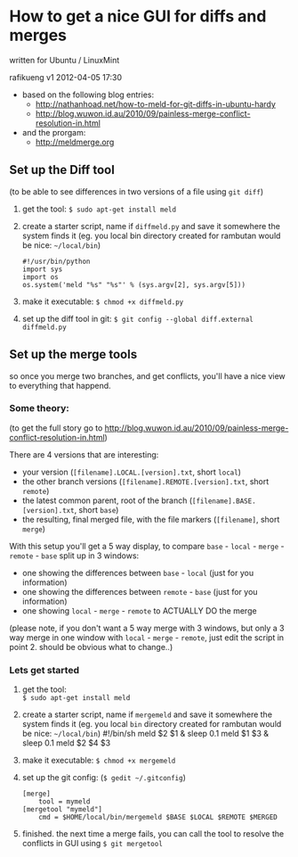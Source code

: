 How to get a nice GUI for diffs and merges
=========================================================
written for Ubuntu / LinuxMint

rafikueng
v1 2012-04-05 17:30

*   based on the following blog entries:
    *   <http://nathanhoad.net/how-to-meld-for-git-diffs-in-ubuntu-hardy>
    *   <http://blog.wuwon.id.au/2010/09/painless-merge-conflict-resolution-in.html>
*   and the prorgam:
    *   <http://meldmerge.org>
    

Set up the Diff tool
--------------------
(to be able to see differences in two versions of a file using `git diff`)
    
1.  get the tool: 
    `$ sudo apt-get install meld`
    
2.  create a starter script, name if `diffmeld.py` and save it somewhere the system finds it (eg. you local bin directory created for rambutan would be nice: `~/local/bin`)

        #!/usr/bin/python
        import sys
        import os
        os.system('meld "%s" "%s"' % (sys.argv[2], sys.argv[5]))
    
3.  make it executable: 
    `$ chmod +x diffmeld.py`
    
4.  set up the diff tool in git:
    `$ git config --global diff.external diffmeld.py`
    
Set up the merge tools
----------------------
so once you merge two branches, and get conflicts, you'll have a nice view to everything that happend.

### Some theory: ###
(to get the full story go to <http://blog.wuwon.id.au/2010/09/painless-merge-conflict-resolution-in.html>)

There are 4 versions that are interesting:

*   your version (`[filename].LOCAL.[version].txt`, short `local`)
*   the other branch versions (`[filename].REMOTE.[version].txt`, short `remote`)
*   the latest common parent, root of the branch (`[filename].BASE.[version].txt`, short `base`)
*   the resulting, final merged file, with the file markers (`[filename]`, short `merge`)

With this setup you'll get a 5 way display, to compare `base` - `local` - `merge` - `remote` - `base` split up in 3 windows:

*   one showing the differences between `base` - `local` (just for you information)
*   one showing the differences between `remote` - `base` (just for you information)
*   one showing `local` - `merge` - `remote` to ACTUALLY DO the merge

(please note, if you don't want a 5 way merge with 3 windows, but only a 3 way merge in one window with `local` - `merge` - `remote`, just edit the script in point 2. should be obvious what to change..)

### Lets get started ###

1.  get the tool:  
    `$ sudo apt-get install meld` 

2.  create a starter script, name if `mergemeld` and save it somewhere the system finds it (eg. you local `bin` directory created for rambutan would be nice: `~/local/bin`)
        #!/bin/sh
        meld $2 $1 &
        sleep 0.1
        meld $1 $3 &
        sleep 0.1
        meld $2 $4 $3
    
3.  make it executable: 
    `$ chmod +x mergemeld`
    
4.  set up the git config: (`$ gedit ~/.gitconfig`)
        
        [merge]
            tool = mymeld
        [mergetool "mymeld"]
            cmd = $HOME/local/bin/mergemeld $BASE $LOCAL $REMOTE $MERGED
        
5.  finished. the next time a merge fails, you can call the tool to resolve the conflicts in GUI using
    `$ git mergetool`